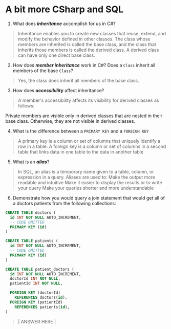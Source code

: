 # A bit more CSharp and SQL
1. What does ***inheritance*** accomplish for us in C#?

  > Inheritance enables you to create new classes that reuse, extend, and modify the behavior defined in other classes. The class whose members are inherited is called the base class, and the class that inherits those members is called the derived class. A derived class can have only one direct base class.

2. How does ***member inheritance*** work in C#? Does a `Class` inherit all members of the base `Class`?

  > Yes, the class does inherit all members of the base class. 

3. How does ***accessibility*** affect inheritance?

  > A member's accessibility affects its visibility for derived classes as follows:

Private members are visible only in derived classes that are nested in their base class. Otherwise, they are not visible in derived classes.

4. What is the difference between a `PRIMARY KEY` and a `FOREIGN KEY`

  > A primary key is a column or set of columns that uniquely identify a row in a table. A foreign key is a column or set of columns in a second table that links data in one table to the data in another table

5. What is an ***alias***?

  > In SQL, an alias is a temporary name given to a table, column, or expression in a query. Aliases are used to: 
Make the output more readable and intuitive
Make it easier to display the results or to write your query
Make your queries shorter and more understandable

6. Demonstrate how you would query a join statement that would get all of a doctors patients from the following collections:

  ```SQL
  CREATE TABLE doctors (
    id INT NOT NULL AUTO_INCREMENT,
    -- CODE OMITTED
    PRIMARY KEY (id)
  )

  CREATE TABLE patients (
    id INT NOT NULL AUTO_INCREMENT,
    -- CODE OMITTED
    PRIMARY KEY (id)
  )

  CREATE TABLE patient_doctors (
    id INT NOT NULL AUTO_INCREMENT,
    doctorId INT NOT NULL,
    patientId INT NOT NULL,

    FOREIGN KEY (doctorId)
      REFERENCES doctors(id),
    FOREIGN KEY (patientId)
      REFERENCES patients(id),
  )

  ```

  > | ANSWER HERE |

